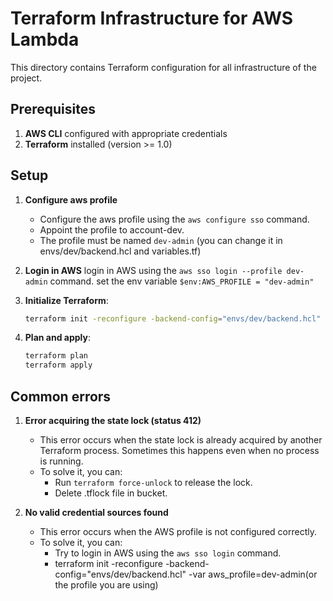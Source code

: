 # Terraform Infrastructure for AWS Lambda

This directory contains Terraform configuration for all infrastructure of the project.

## Prerequisites

1. **AWS CLI** configured with appropriate credentials
2. **Terraform** installed (version >= 1.0)

## Setup

1. **Configure aws profile**
   * Configure the aws profile using the `aws configure sso` command.
   * Appoint the profile to account-dev.
   * The profile must be named `dev-admin` (you can change it in envs/dev/backend.hcl and variables.tf)

2. **Login in AWS**
   login in AWS using the `aws sso login --profile dev-admin` command.
   set the env variable `$env:AWS_PROFILE = "dev-admin"`

3. **Initialize Terraform**:
   ```bash
   terraform init -reconfigure -backend-config="envs/dev/backend.hcl"
   ```

4. **Plan and apply**:
   ```bash
   terraform plan
   terraform apply
   ```

## Common errors

1. **Error acquiring the state lock (status 412)**
   * This error occurs when the state lock is already acquired by another Terraform process. Sometimes this happens even when no process is running.
   * To solve it, you can:
     - Run `terraform force-unlock` to release the lock.
     - Delete .tflock file in bucket.

2. **No valid credential sources found**
   * This error occurs when the AWS profile is not configured correctly.
   * To solve it, you can:
      - Try to login in AWS using the `aws sso login` command.
      - terraform init -reconfigure -backend-config="envs/dev/backend.hcl" -var aws_profile=dev-admin(or the profile you are using)
